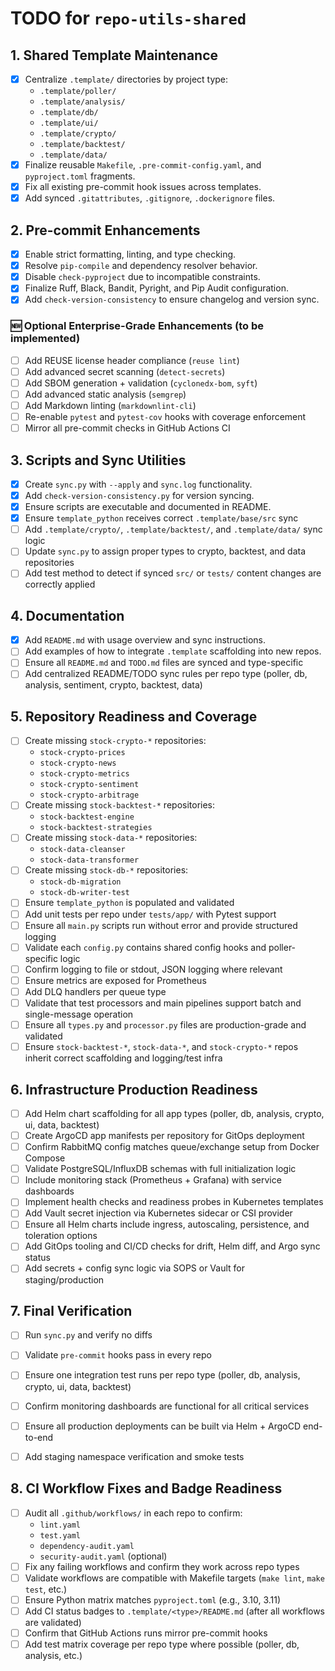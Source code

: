 # TODO for `repo-utils-shared`

## 1. Shared Template Maintenance

- [x] Centralize `.template/` directories by project type:
  - `.template/poller/`
  - `.template/analysis/`
  - `.template/db/`
  - `.template/ui/`
  - `.template/crypto/`
  - `.template/backtest/`
  - `.template/data/`
- [x] Finalize reusable `Makefile`, `.pre-commit-config.yaml`, and `pyproject.toml` fragments.
- [x] Fix all existing pre-commit hook issues across templates.
- [x] Add synced `.gitattributes`, `.gitignore`, `.dockerignore` files.

## 2. Pre-commit Enhancements

- [x] Enable strict formatting, linting, and type checking.
- [x] Resolve `pip-compile` and dependency resolver behavior.
- [x] Disable `check-pyproject` due to incompatible constraints.
- [x] Finalize Ruff, Black, Bandit, Pyright, and Pip Audit configuration.
- [x] Add `check-version-consistency` to ensure changelog and version sync.

### 🆕 Optional Enterprise-Grade Enhancements (to be implemented)

- [ ] Add REUSE license header compliance (`reuse lint`)
- [ ] Add advanced secret scanning (`detect-secrets`)
- [ ] Add SBOM generation + validation (`cyclonedx-bom`, `syft`)
- [ ] Add advanced static analysis (`semgrep`)
- [ ] Add Markdown linting (`markdownlint-cli`)
- [ ] Re-enable `pytest` and `pytest-cov` hooks with coverage enforcement
- [ ] Mirror all pre-commit checks in GitHub Actions CI

## 3. Scripts and Sync Utilities

- [x] Create `sync.py` with `--apply` and `sync.log` functionality.
- [x] Add `check-version-consistency.py` for version syncing.
- [x] Ensure scripts are executable and documented in README.
- [x] Ensure `template_python` receives correct `.template/base/src` sync
- [ ] Add `.template/crypto/`, `.template/backtest/`, and `.template/data/` sync logic
- [ ] Update `sync.py` to assign proper types to crypto, backtest, and data repositories
- [ ] Add test method to detect if synced `src/` or `tests/` content changes are correctly applied

## 4. Documentation

- [x] Add `README.md` with usage overview and sync instructions.
- [ ] Add examples of how to integrate `.template` scaffolding into new repos.
- [ ] Ensure all `README.md` and `TODO.md` files are synced and type-specific
- [ ] Add centralized README/TODO sync rules per repo type (poller, db, analysis, sentiment, crypto, backtest, data)

## 5. Repository Readiness and Coverage

- [ ] Create missing `stock-crypto-*` repositories:
  - `stock-crypto-prices`
  - `stock-crypto-news`
  - `stock-crypto-metrics`
  - `stock-crypto-sentiment`
  - `stock-crypto-arbitrage`
- [ ] Create missing `stock-backtest-*` repositories:
  - `stock-backtest-engine`
  - `stock-backtest-strategies`
- [ ] Create missing `stock-data-*` repositories:
  - `stock-data-cleanser`
  - `stock-data-transformer`
- [ ] Create missing `stock-db-*` repositories:
  - `stock-db-migration`
  - `stock-db-writer-test`
- [ ] Ensure `template_python` is populated and validated
- [ ] Add unit tests per repo under `tests/app/` with Pytest support
- [ ] Ensure all `main.py` scripts run without error and provide structured logging
- [ ] Validate each `config.py` contains shared config hooks and poller-specific logic
- [ ] Confirm logging to file or stdout, JSON logging where relevant
- [ ] Ensure metrics are exposed for Prometheus
- [ ] Add DLQ handlers per queue type
- [ ] Validate that test processors and main pipelines support batch and single-message operation
- [ ] Ensure all `types.py` and `processor.py` files are production-grade and validated
- [ ] Ensure `stock-backtest-*`, `stock-data-*`, and `stock-crypto-*` repos inherit correct scaffolding and logging/test infra

## 6. Infrastructure Production Readiness

- [ ] Add Helm chart scaffolding for all app types (poller, db, analysis, crypto, ui, data, backtest)
- [ ] Create ArgoCD app manifests per repository for GitOps deployment
- [ ] Confirm RabbitMQ config matches queue/exchange setup from Docker Compose
- [ ] Validate PostgreSQL/InfluxDB schemas with full initialization logic
- [ ] Include monitoring stack (Prometheus + Grafana) with service dashboards
- [ ] Implement health checks and readiness probes in Kubernetes templates
- [ ] Add Vault secret injection via Kubernetes sidecar or CSI provider
- [ ] Ensure all Helm charts include ingress, autoscaling, persistence, and toleration options
- [ ] Add GitOps tooling and CI/CD checks for drift, Helm diff, and Argo sync status
- [ ] Add secrets + config sync logic via SOPS or Vault for staging/production

## 7. Final Verification

- [ ] Run `sync.py` and verify no diffs
- [ ] Validate `pre-commit` hooks pass in every repo
- [ ] Ensure one integration test runs per repo type (poller, db, analysis, crypto, ui, data, backtest)
- [ ] Confirm monitoring dashboards are functional for all critical services
- [ ] Ensure all production deployments can be built via Helm + ArgoCD end-to-end
- [ ] Add staging namespace verification and smoke tests


## 8. CI Workflow Fixes and Badge Readiness

- [ ] Audit all `.github/workflows/` in each repo to confirm:
  - `lint.yaml`
  - `test.yaml`
  - `dependency-audit.yaml`
  - `security-audit.yaml` (optional)
- [ ] Fix any failing workflows and confirm they work across repo types
- [ ] Validate workflows are compatible with Makefile targets (`make lint`, `make test`, etc.)
- [ ] Ensure Python matrix matches `pyproject.toml` (e.g., 3.10, 3.11)
- [ ] Add CI status badges to `.template/<type>/README.md` (after all workflows are validated)
- [ ] Confirm that GitHub Actions runs mirror pre-commit hooks
- [ ] Add test matrix coverage per repo type where possible (poller, db, analysis, etc.)